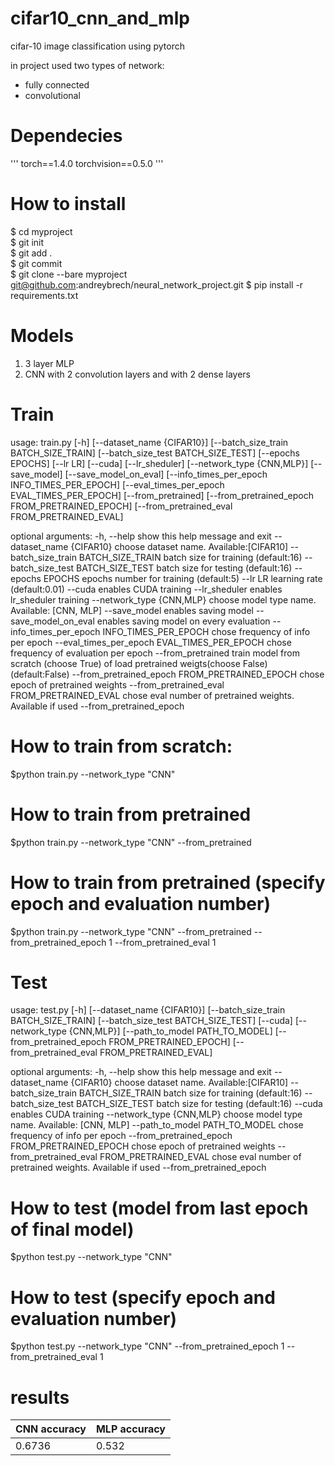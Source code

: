 # cifar10_cnn_and_mlp

cifar-10 image classification using pytorch

in project used two types of network:
 - fully connected
 - convolutional
 
 
# Dependecies
'''
torch==1.4.0
torchvision==0.5.0
'''


# How to install
$ cd myproject  
$ git init  
$ git add .  
$ git commit  
$ git clone --bare myproject  git@github.com:andreybrech/neural_network_project.git
$ pip install -r requirements.txt


# Models
1. 3 layer MLP
2. CNN with 2 convolution layers and with 2 dense layers


# Train
usage: train.py [-h] [--dataset_name {CIFAR10}]
                [--batch_size_train BATCH_SIZE_TRAIN]
                [--batch_size_test BATCH_SIZE_TEST] [--epochs EPOCHS]
                [--lr LR] [--cuda] [--lr_sheduler] [--network_type {CNN,MLP}]
                [--save_model] [--save_model_on_eval]
                [--info_times_per_epoch INFO_TIMES_PER_EPOCH]
                [--eval_times_per_epoch EVAL_TIMES_PER_EPOCH]
                [--from_pretrained]
                [--from_pretrained_epoch FROM_PRETRAINED_EPOCH]
                [--from_pretrained_eval FROM_PRETRAINED_EVAL]

optional arguments:
  -h, --help            show this help message and exit
  --dataset_name {CIFAR10}
                        choose dataset name. Available:[CIFAR10]
  --batch_size_train BATCH_SIZE_TRAIN
                        batch size for training (default:16)
  --batch_size_test BATCH_SIZE_TEST
                        batch size for testing (default:16)
  --epochs EPOCHS       epochs number for training (default:5)
  --lr LR               learning rate (default:0.01)
  --cuda                enables CUDA training
  --lr_sheduler         enables lr_sheduler training
  --network_type {CNN,MLP}
                        choose model type name. Available: [CNN, MLP]
  --save_model          enables saving model
  --save_model_on_eval  enables saving model on every evaluation
  --info_times_per_epoch INFO_TIMES_PER_EPOCH
                        chose frequency of info per epoch
  --eval_times_per_epoch EVAL_TIMES_PER_EPOCH
                        chose frequency of evaluation per epoch
  --from_pretrained     train model from scratch (choose True) of load
                        pretrained weigts(choose False)(default:False)
  --from_pretrained_epoch FROM_PRETRAINED_EPOCH
                        chose epoch of pretrained weights
  --from_pretrained_eval FROM_PRETRAINED_EVAL
                        chose eval number of pretrained weights. Available if
                        used --from_pretrained_epoch
# How to train  from scratch:
$python train.py --network_type "CNN"

# How to train  from pretrained
$python train.py --network_type "CNN" --from_pretrained

# How to train  from pretrained (specify epoch and evaluation number)
$python train.py --network_type "CNN" --from_pretrained --from_pretrained_epoch 1 --from_pretrained_eval 1


# Test
usage: test.py [-h] [--dataset_name {CIFAR10}]
               [--batch_size_train BATCH_SIZE_TRAIN]
               [--batch_size_test BATCH_SIZE_TEST] [--cuda]
               [--network_type {CNN,MLP}] [--path_to_model PATH_TO_MODEL]
               [--from_pretrained_epoch FROM_PRETRAINED_EPOCH]
               [--from_pretrained_eval FROM_PRETRAINED_EVAL]

optional arguments:
  -h, --help            show this help message and exit
  --dataset_name {CIFAR10}
                        choose dataset name. Available:[CIFAR10]
  --batch_size_train BATCH_SIZE_TRAIN
                        batch size for training (default:16)
  --batch_size_test BATCH_SIZE_TEST
                        batch size for testing (default:16)
  --cuda                enables CUDA training
  --network_type {CNN,MLP}
                        choose model type name. Available: [CNN, MLP]
  --path_to_model PATH_TO_MODEL
                        chose frequency of info per epoch
  --from_pretrained_epoch FROM_PRETRAINED_EPOCH
                        chose epoch of pretrained weights
  --from_pretrained_eval FROM_PRETRAINED_EVAL
                        chose eval number of pretrained weights. Available if
                        used --from_pretrained_epoch               
   
# How to test (model from last epoch of final model)
$python test.py --network_type "CNN" 

# How to test  (specify epoch and evaluation number)
$python test.py --network_type "CNN" --from_pretrained_epoch 1 --from_pretrained_eval 1

# results
| CNN accuracy| MLP accuracy|
| ------------- | ------------- |
| 0.6736 | 0.532  |

